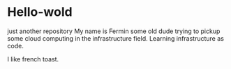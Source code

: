 # Hello-wold
just another repository
My name is Fermin some old dude trying to pickup some cloud computing in the infrastructure field. Learning infrastructure as code. 

I like french toast. 
